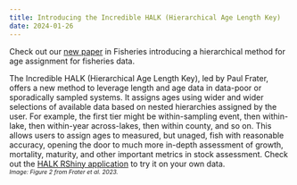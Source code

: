 ```yaml
---
title: Introducing the Incredible HALK (Hierarchical Age Length Key)
date: 2024-01-26
---
```


Check out our [new paper](https://afspubs.onlinelibrary.wiley.com/doi/abs/10.1002/fsh.11019) in Fisheries introducing a hierarchical method for age assignment for fisheries data.

<!--more-->

The Incredible HALK (Hierarchical Age Length Key), led by Paul Frater, offers a new method to leverage length and age data in data-poor or sporadically sampled systems.  It assigns ages using wider and wider selections of available data based on nested hierarchies assigned by the user.  For example, the first tier might be within-sampling event, then within-lake, then within-year across-lakes, then within county, and so on.  This allows users to assign ages to measured, but unaged, fish with reasonable accuracy, opening the door to much more in-depth assessment of growth, mortality, maturity, and other important metrics in stock assessment.  Check out the [HALK RShiny application](https://bit.ly/3RuauJ6) to try it on your own data.
<br>
<span style="font-size:0.75em">*Image: Figure 2 from Frater et al. 2023.*</span>